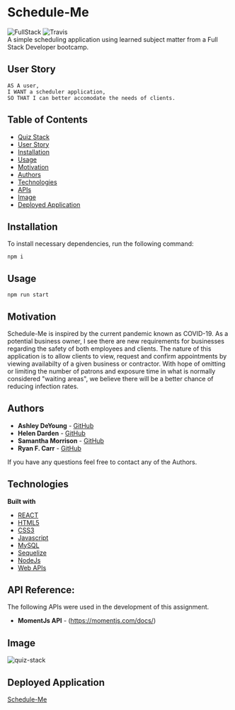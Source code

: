 # Schedule-Me
![FullStack](https://user-images.githubusercontent.com/61035701/84943225-1028d480-b0b2-11ea-8742-e49bc271dcfc.png) ![Travis](https://img.shields.io/travis/com/ashleydeyoung/schedule-me?logo=travis)<br>
A simple scheduling application using learned subject matter from a Full Stack Developer bootcamp.

## User Story
```
AS A user,
I WANT a scheduler application,
SO THAT I can better accomodate the needs of clients.
```
## Table of Contents

  * [Quiz Stack](#quiz-stack)
  * [User Story](#user-story)
  * [Installation](#installation)
  * [Usage](#Usage)
  * [Motivation](#motivation)
  * [Authors](#authors)
  * [Technologies](#technologies)
  * [APIs](#api-reference)
  * [Image](#image)
  * [Deployed Application](#deployed-application)

## Installation
To install necessary dependencies, run the following command:

```
npm i
```
## Usage
```
npm run start
```

## Motivation
Schedule-Me is inspired by the current pandemic known as COVID-19. As a potential business owner, I see there are new
requirements for businesses regarding the safety of both employees and clients. The nature of this application is to allow clients
to view, request and confirm appointments by viewing availabilty of a given business or contractor. 
With hope of omitting or limiting the number of patrons and exposure time in what is normally considered "waiting areas", we believe there will be a better chance of reducing infection rates.


## Authors
* **Ashley DeYoung** - [GitHub](https://github.com/ashleydeyoung)
* **Helen Darden** - [GitHub](https://github.com/hdarden)
* **Samantha Morrison** - [GitHub](https://github.com/sm-pixel)
* **Ryan F. Carr** - [GitHub](https://github.com/RyanFCarr)

If you have any questions feel free to contact any of the Authors.


## Technologies
<b>Built with</b>
- [REACT](https://reactjs.org/docs/getting-started.html)
- [HTML5](https://developer.mozilla.org/en-US/docs/Web/Guide/HTML/HTML5)
- [CSS3](https://developer.mozilla.org/en-US/docs/Web/CSS)
- [Javascript](https://developer.mozilla.org/en-US/docs/Web/JavaScript)
- [MySQL](https://dev.mysql.com/doc/)
- [Sequelize](https://sequelize.org/v5/)
- [NodeJs](https://nodejs.org/en/docs/)
- [Web APIs](https://developer.mozilla.org/en-US/docs/Web/API)

## API Reference:

The following APIs were used in the development of this assignment.
* **MomentJs API** - (https://momentjs.com/docs/)

## Image

![quiz-stack](https://user-images.githubusercontent.com/61035701/84941802-e078cd00-b0af-11ea-8e78-26b7d132af23.png)

## Deployed Application
<a href="#">Schedule-Me</a>

